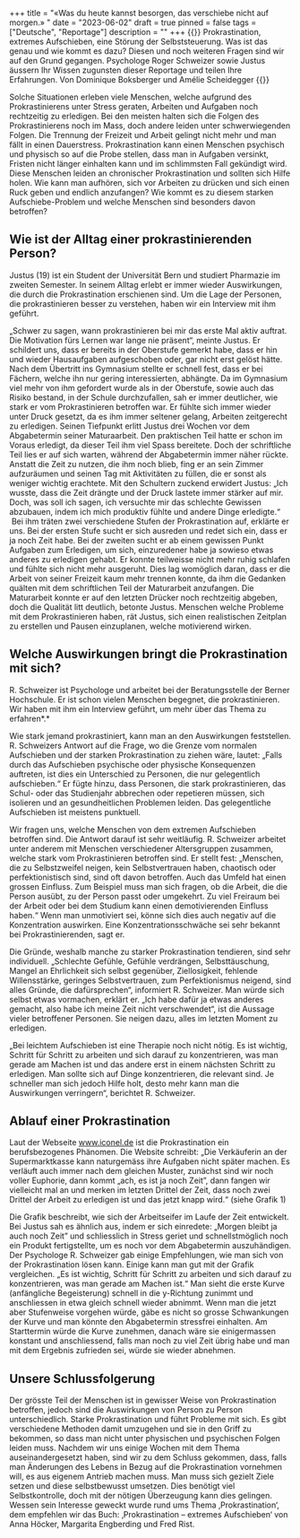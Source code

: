 +++
title = "«Was du heute kannst besorgen, das verschiebe nicht auf morgen.» "
date = "2023-06-02"
draft = true
pinned = false
tags = ["Deutsche", "Reportage"]
description = ""
+++
{{<lead>}}
Prokrastination, extremes Aufschieben, eine Störung der Selbststeuerung. Was ist das genau und wie kommt es dazu? Diesen und noch weiteren Fragen sind wir auf den Grund gegangen. Psychologe Roger Schweizer sowie Justus  äussern Ihr Wissen zugunsten dieser Reportage und teilen Ihre Erfahrungen.
Von Dominique Boksberger und Amélie Scheidegger 
{{</lead>}}

Solche Situationen erleben viele Menschen, welche aufgrund des Prokrastinierens unter Stress geraten, Arbeiten und Aufgaben noch rechtzeitig zu erledigen. Bei den meisten halten sich die Folgen des Prokrastinierens noch im Mass, doch andere leiden unter schwerwiegenden Folgen. Die Trennung der Freizeit und Arbeit gelingt nicht mehr und man fällt in einen Dauerstress. Prokrastination kann einen Menschen psychisch und physisch so auf die Probe stellen, dass man in Aufgaben versinkt, Fristen nicht länger einhalten kann und im schlimmsten Fall gekündigt wird. Diese Menschen leiden an chronischer Prokrastination und sollten sich Hilfe holen. Wie kann man aufhören, sich vor Arbeiten zu drücken und sich einen Ruck geben und endlich anzufangen? Wie kommt es zu diesem starken Aufschiebe-Problem und welche Menschen sind besonders davon betroffen?

## **Wie ist der Alltag einer prokrastinierenden Person?**

Justus (19) ist ein Student der Universität Bern und studiert Pharmazie im zweiten Semester. In seinem Alltag erlebt er immer wieder Auswirkungen, die durch die Prokrastination erschienen sind. Um die Lage der Personen, die prokrastinieren besser zu verstehen, haben wir ein Interview mit ihm geführt. 

„Schwer zu sagen, wann prokrastinieren bei mir das erste Mal aktiv auftrat. Die Motivation fürs Lernen war lange nie präsent“, meinte Justus. Er schildert uns, dass er bereits in der Oberstufe gemerkt habe, dass er hin und wieder Hausaufgaben aufgeschoben oder, gar nicht erst gelöst hätte. Nach dem Übertritt ins Gymnasium stellte er schnell fest, dass er bei Fächern, welche ihn nur gering interessierten, abhängte. Da im Gymnasium viel mehr von ihm gefordert wurde als in der Oberstufe, sowie auch das Risiko bestand, in der Schule durchzufallen, sah er immer deutlicher, wie stark er vom Prokrastinieren betroffen war. Er fühlte sich immer wieder unter Druck gesetzt, da es ihm immer seltener gelang, Arbeiten zeitgerecht zu erledigen. Seinen Tiefpunkt erlitt Justus drei Wochen vor dem Abgabetermin seiner Maturaarbeit. Den praktischen Teil hatte er schon im Voraus erledigt, da dieser Teil ihm viel Spass bereitete. Doch der schriftliche Teil lies er auf sich warten, während der Abgabetermin immer näher rückte. Anstatt die Zeit zu nutzen, die ihm noch blieb, fing er an sein Zimmer aufzuräumen und seinen Tag mit Aktivitäten zu füllen, die er sonst als weniger wichtig erachtete. Mit den Schultern zuckend erwidert Justus: „Ich wusste, dass die Zeit drängte und der Druck lastete immer stärker auf mir. Doch, was soll ich sagen, ich versuchte mir das schlechte Gewissen abzubauen, indem ich mich produktiv fühlte und andere Dinge erledigte.“  Bei ihm träten zwei verschiedene Stufen der Prokrastination auf, erklärte er uns. Bei der ersten Stufe sucht er sich ausreden und redet sich ein, dass er ja noch Zeit habe. Bei der zweiten sucht er ab einem gewissen Punkt Aufgaben zum Erledigen, um sich, einzuredener habe ja sowieso etwas anderes zu erledigen gehabt. Er konnte teilweisse nicht mehr ruhig schlafen und fühlte sich nicht mehr ausgeruht. Dies lag womöglich daran, dass er die Arbeit von seiner Freizeit kaum mehr trennen konnte, da ihm die Gedanken quälten mit dem schriftlichen Teil der Maturarbeit anzufangen. Die Maturarbeit konnte er auf den letzten Drücker noch rechtzeitig abgeben, doch die Qualität litt deutlich, betonte Justus. Menschen welche Probleme mit dem Prokrastinieren haben, rät Justus, sich einen realistischen Zeitplan zu erstellen und Pausen einzuplanen, welche motivierend wirken. 

## **Welche Auswirkungen bringt die Prokrastination mit sich?**

R. Schweizer ist Psychologe und arbeitet bei der Beratungsstelle der Berner Hochschule. Er ist schon vielen Menschen begegnet, die prokrastinieren. Wir haben mit ihm ein Interview geführt, um mehr über das Thema zu erfahren*.* 

Wie stark jemand prokrastiniert, kann man an den Auswirkungen feststellen. R. Schweizers Antwort auf die Frage, wo die Grenze vom normalen Aufschieben und der starken Prokrastination zu ziehen wäre, lautet: „Falls durch das Aufschieben psychische oder physische Konsequenzen auftreten, ist dies ein Unterschied zu Personen, die nur gelegentlich aufschieben.“ Er fügte hinzu, dass Personen, die stark prokrastinieren, das Schul- oder das Studienjahr abbrechen oder repetieren müssen, sich isolieren und an gesundheitlichen Problemen leiden. Das gelegentliche Aufschieben ist meistens punktuell. 

Wir fragen uns, welche Menschen von dem extremen Aufschieben betroffen sind. Die Antwort darauf ist sehr weitläufig. R. Schweizer arbeitet unter anderem mit Menschen verschiedener Altersgruppen zusammen, welche stark vom Prokrastinieren betroffen sind. Er stellt fest: „Menschen, die zu Selbstzweifel neigen, kein Selbstvertrauen haben, chaotisch oder perfektionistisch sind, sind oft davon betroffen. Auch das Umfeld hat einen grossen Einfluss. Zum Beispiel muss man sich fragen, ob die Arbeit, die die Person ausübt, zu der Person passt oder umgekehrt. Zu viel Freiraum bei der Arbeit oder bei dem Studium kann einen demotivierenden Einfluss haben.“ Wenn man unmotiviert sei, könne sich dies auch negativ auf die Konzentration auswirken. Eine Konzentrationsschwäche sei sehr bekannt bei Prokrastinierenden, sagt er. 

Die Gründe, weshalb manche zu starker Prokrastination tendieren, sind sehr individuell. „Schlechte Gefühle, Gefühle verdrängen, Selbsttäuschung, Mangel an Ehrlichkeit sich selbst gegenüber, Ziellosigkeit, fehlende Willensstärke, geringes Selbstvertrauen, zum Perfektionismus neigend, sind alles Gründe, die dafürsprechen“, informiert R. Schweizer. Man würde sich selbst etwas vormachen, erklärt er. „Ich habe dafür ja etwas anderes gemacht, also habe ich meine Zeit nicht verschwendet“, ist die Aussage vieler betroffener Personen. Sie neigen dazu, alles im letzten Moment zu erledigen.

„Bei leichtem Aufschieben ist eine Therapie noch nicht nötig. Es ist wichtig, Schritt für Schritt zu arbeiten und sich darauf zu konzentrieren, was man gerade am Machen ist und das andere erst in einem nächsten Schritt zu erledigen. Man sollte sich auf Dinge konzentrieren, die relevant sind. Je schneller man sich jedoch Hilfe holt, desto mehr kann man die Auswirkungen verringern“, berichtet R. Schweizer. 

## **Ablauf einer Prokrastination**

Laut der Webseite www.iconel.de ist die Prokrastination ein berufsbezogenes Phänomen. Die Website schreibt: „Die Verkäuferin an der Supermarktkasse kann naturgemäss ihre Aufgaben nicht später machen. Es verläuft auch immer nach dem gleichen Muster, zunächst sind wir noch voller Euphorie, dann kommt „ach, es ist ja noch Zeit”, dann fangen wir vielleicht mal an und merken im letzten Drittel der Zeit, dass noch zwei Drittel der Arbeit zu erledigen ist und das jetzt knapp wird.“ (siehe Grafik 1) 

Die Grafik beschreibt, wie sich der Arbeitseifer im Laufe der Zeit entwickelt. Bei Justus sah es ähnlich aus, indem er sich einredete: „Morgen bleibt ja auch noch Zeit” und schliesslich in Stress geriet und schnellstmöglich noch ein Produkt fertigstellte, um es noch vor dem Abgabetermin auszuhändigen. Der Psychologe R. Schweizer gab einige Empfehlungen, wie man sich von der Prokrastination lösen kann. Einige kann man gut mit der Grafik vergleichen. „Es ist wichtig, Schritt für Schritt zu arbeiten und sich darauf zu konzentrieren, was man gerade am Machen ist.“ Man sieht die erste Kurve (anfängliche Begeisterung) schnell in die y-Richtung zunimmt und anschliessen in etwa gleich schnell wieder abnimmt. Wenn man die jetzt aber Stufenweise vorgehen würde, gäbe es nicht so grosse Schwankungen der Kurve und man könnte den Abgabetermin stressfrei einhalten. Am Starttermin würde die Kurve zunehmen, danach wäre sie einigermassen konstant und anschliessend, falls man noch zu viel Zeit übrig habe und man mit dem Ergebnis zufrieden sei, würde sie wieder abnehmen. 

## **Unsere Schlussfolgerung**

Der grösste Teil der Menschen ist in gewisser Weise von Prokrastination betroffen, jedoch sind die Auswirkungen von Person zu Person unterschiedlich. Starke Prokrastination und führt Probleme mit sich. Es gibt verschiedene Methoden damit umzugehen und sie in den Griff zu bekommen, so dass man nicht unter physischen und psychischen Folgen leiden muss. Nachdem wir uns einige Wochen mit dem Thema auseinandergesetzt haben, sind wir zu dem Schluss gekommen, dass, falls man Änderungen des Lebens in Bezug auf die Prokrastination vornehmen will, es aus eigenem Antrieb machen muss. Man muss sich gezielt Ziele setzen und diese selbstbewusst umsetzen. Dies benötigt viel Selbstkontrolle, doch mit der nötigen Überzeugung kann dies gelingen. Wessen sein Interesse geweckt wurde rund ums Thema ‚Prokrastination‘, dem empfehlen wir das Buch: ‚Prokrastination – extremes Aufschieben‘ von Anna Höcker, Margarita Engberding und Fred Rist.